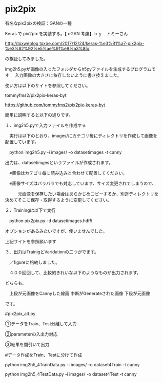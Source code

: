 # pix2pix
有名なpix2pixの検証：GANの一種

Keras で pix2pix を実装する。【 cGAN 考慮】ｂｙ　トミーさん

http://toxweblog.toxbe.com/2017/12/24/keras-%e3%81%a7-pix2pix-%e3%82%92%e5%ae%9f%e8%a3%85/

の検証してみました。

img2h5.pyが画像の入ったフォルダからh5pyファイルを生成するプログラムです
　入力画像の大きさに依存しないように書き換えました。

使い方は以下のサイトを参照してください。

tommyfms2/pix2pix-keras-byt 

https://github.com/tommyfms2/pix2pix-keras-byt

簡単に説明すると以下の通りです。

１．img2h5.pyで入力ファイルを作成する

　実行は以下のとおり、images/にカテゴリ毎にディレクトリを作成して画像を配置しています。
 
　python img2h5.py -i images/ -o datasetimages -t canny
 
 出力は、datasetimgesというファイルが作成されます。
 
　※画像はカテゴリ毎に読み込みと合わせて配置してください。　
 
　※画像サイズはバラバラでも対応しています、サイズ変更されてしまうので、
 
　　　元画像を保存したい場合はあらかじめコピーするか、別途ディレクトリを決めてそこに保存・取得するように変更してください。

２．Trainingは以下で実行

　python pix2pix.py -d datasetimages.hdf5

オプションがあるみたいですが、使いませんでした。

 上記サイトを参照願います
 
 ３．出力はTrainigとVaridationの二つがでます。
 
 　／figureに格納しました。
  
 　４００回回して、比較的きれいな以下のようなものが出力されます。

   どちらも、
   
  　上段が元画像をCannyした線画
    中断がGenerateされた画像
    下段が元画像
   
   です。
     
#pix2pix_alt.py

①データをTrain、Test分離して入力

②parameterの入出力対応

③結果を間引いて出力

#データ作成をTrain、Testに分けて作成

python img2h5_4TrainData.py -i images/ -o dataset4Train -t canny 

python img2h5_4TestData.py -i images/ -o dataset4Test -t canny 


